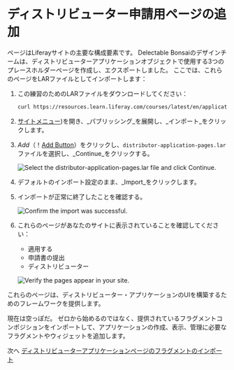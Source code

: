 # ディストリビューター申請用ページの追加

ページはLiferayサイトの主要な構成要素です。 Delectable Bonsaiのデザインチームは、ディストリビューターアプリケーションオブジェクトで使用する3つのプレースホルダーページを作成し、エクスポートしました。 ここでは、これらのページをLARファイルとしてインポートします：
<!--TASK: [Site Design]() コースを修了した場合、これらのページはすでにあなたのサイトに追加されています。 そうでなければ、LARファイルとしてダウンロードしてインポートすることができます。 -->

1. この練習のためのLARファイルをダウンロードしてください：

   ```bash
   curl https://resources.learn.liferay.com/courses/latest/en/application-development/designing-user-interfaces/distributor-application-pages.lar -O
   ```

1. [サイトメニュー](../../images/icon-product-menu.png))を開き、_パブリッシング_を展開し、_インポート_をクリックします。

1. *Add*（！[Add Button](../../images/icon-add.png)）をクリックし、`distributor-application-pages.lar`ファイルを選択し、_Continue_をクリックする。

   ![Select the distributor-application-pages.lar file and click Continue.](./adding-pages-for-distributor-application/images/01.png)

1. デフォルトのインポート設定のまま、_Import_をクリックします。

1. インポートが正常に終了したことを確認する。

   ![Confirm the import was successful.](./adding-pages-for-distributor-application/images/02.png)

1. これらのページがあなたのサイトに表示されていることを確認してください：

   * 適用する
   * 申請書の提出
   * ディストリビューター

   ![Verify the pages appear in your site.](./adding-pages-for-distributor-application/images/03.png)

これらのページは、ディストリビューター・アプリケーションのUIを構築するためのフレームワークを提供します。

現在は空っぽだ。 ゼロから始めるのではなく、提供されているフラグメントコンポジションをインポートして、アプリケーションの作成、表示、管理に必要なフラグメントやウィジェットを追加します。

次へ [ディストリビューターアプリケーションページのフラグメントのインポート](./importing-fragments-for-the-distributor-application-pages.md) 
